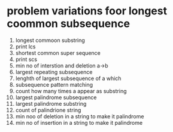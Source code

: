 # problem variations foor longest coommon subsequence
1. longest commoon substring
2. print lcs
3. shortest common super sequence
4. print scs
5. min no of interstion and deletion a->b
6. largest repeating subsequence
7. lenghth of largest subsequence of a which
8. subsequence pattern matching
9. count how many times a appear as substring
10. largest palindrome subsequence
11. largest palindrome substring
12. count of palindrione string
13. min noo of deletion in a string to make it palindrome
14. min no of insertion in a string to make it palindrome

